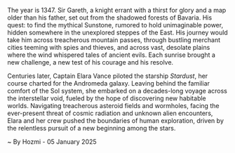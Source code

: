 
The year is 1347.  Sir Gareth, a knight errant with a thirst for glory and a map older than his father, set out from the shadowed forests of Bavaria.  His quest: to find the mythical Sunstone, rumored to hold unimaginable power, hidden somewhere in the unexplored steppes of the East. His journey would take him across treacherous mountain passes, through bustling merchant cities teeming with spies and thieves, and across vast, desolate plains where the wind whispered tales of ancient evils.  Each sunrise brought a new challenge, a new test of his courage and his resolve.

Centuries later, Captain Elara Vance piloted the starship *Stardust*, her course charted for the Andromeda galaxy.  Leaving behind the familiar comfort of the Sol system, she embarked on a decades-long voyage across the interstellar void, fueled by the hope of discovering new habitable worlds.  Navigating treacherous asteroid fields and wormholes, facing the ever-present threat of cosmic radiation and unknown alien encounters, Elara and her crew pushed the boundaries of human exploration, driven by the relentless pursuit of a new beginning among the stars.

~ By Hozmi - 05 January 2025
